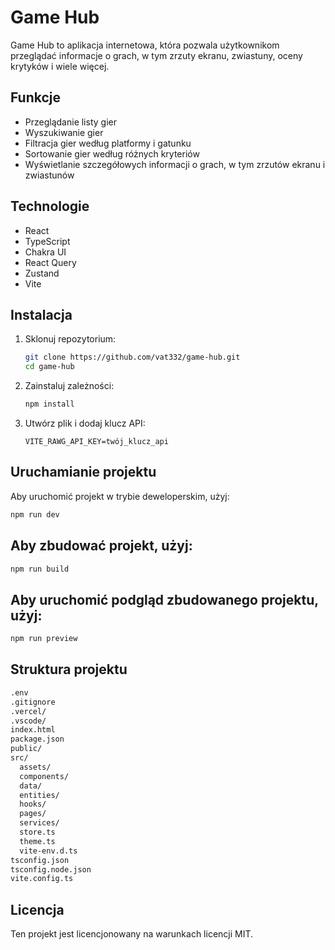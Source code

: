 # Game Hub

Game Hub to aplikacja internetowa, która pozwala użytkownikom przeglądać informacje o grach, w tym zrzuty ekranu, zwiastuny, oceny krytyków i wiele więcej.

## Funkcje

- Przeglądanie listy gier
- Wyszukiwanie gier
- Filtracja gier według platformy i gatunku
- Sortowanie gier według różnych kryteriów
- Wyświetlanie szczegółowych informacji o grach, w tym zrzutów ekranu i zwiastunów

## Technologie

- React
- TypeScript
- Chakra UI
- React Query
- Zustand
- Vite

## Instalacja

1. Sklonuj repozytorium:

   ```sh
   git clone https://github.com/vat332/game-hub.git
   cd game-hub
   ```

2. Zainstaluj zależności:

   ```sh
   npm install
   ```

3. Utwórz plik i dodaj klucz API:

   ```env
   VITE_RAWG_API_KEY=twój_klucz_api
   ```

## Uruchamianie projektu

Aby uruchomić projekt w trybie deweloperskim, użyj:

```sh
npm run dev
```

## Aby zbudować projekt, użyj:

```sh
npm run build
```

## Aby uruchomić podgląd zbudowanego projektu, użyj:

```sh
npm run preview
```

## Struktura projektu

```sh
.env
.gitignore
.vercel/
.vscode/
index.html
package.json
public/
src/
  assets/
  components/
  data/
  entities/
  hooks/
  pages/
  services/
  store.ts
  theme.ts
  vite-env.d.ts
tsconfig.json
tsconfig.node.json
vite.config.ts
```

## Licencja

Ten projekt jest licencjonowany na warunkach licencji MIT.
